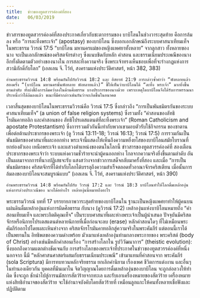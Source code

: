 ```yaml
---
title:  ข่าวของทูตสวรรค์องค์ที่สอง
date:   06/03/2019
---
```


ข่าวสารของทูตสวรรค์องค์ที่สองประกาศเกี่ยวกับชะตากรรมของ บาบิโลนในช่วงวาระสุดท้าย คือการล้มลง หรือ “การละทิ้งพระเจ้า” (apostasy) ของบาบิโลน ซึ่งบอกเอกลักษณ์ถึงระบบศาสนาเทียมเท็จ ในพระธรรม วิวรณ์ 17:5 “บาบิโลน มหานครแม่ของหญิงแพศยาทั้งหลาย” จากลูกสาว ทั้งหลายของนาง จะเป็นเอกลักษณ์ของคริสตจักรต่างๆ ซึ่งแนบชิดกับหลัก คำสอน และธรรมเนียมประเพณีของนาง อีกทั้งติดตามตัวอย่างของนางใน การสละทิ้งความจริง ซึ่งพระเจ้าทรงเห็นชอบเพื่อที่จะร่างกฎแห่งการสวามิภักดิ์กับโลก” (เอลเลน จี. ไว้ท์, สงครามแห่งประวัติศาสตร์, หน้า 382, 383)

`อ่านพระธรรมวิวรณ์ 14:8 พร้อมกันไปกับวิวรณ์ 18:2 และ อิสยาห์ 21:9 การกล่าวซ้ำคำว่า “พังทลายแล้วสองครั้ง “(บาบิโลน มหานครนั้นพังทลาย พังทลายแล้ว)” ชี้ให้เห็นว่าบาบิโลนได้ “ละทิ้ง พระเจ้า” มากยิ่งขึ้นตามลำดับ ทั้งบ่งชี้ถึงการล้มคว่ำลงในด้านศีลธรรม บางประการของนางด้วย เพราะเหตุใดบาบิโลนจึงได้รับการพรรณนา ประหนึ่งว่าได้ล้มลงแล้ว ขณะที่มีคำกล่าวเช่นกันว่าจะเกิดขึ้นในอนาคต`

เวลาสิ้นสุดของบาบิโลนในพระธรรมวิวรณ์คือ วิวรณ์ 17:5 ซึ่งกล่าวถึง “การเป็นพันธมิตรกันของระบบศาสนาเทียมเท็จ” (a union of false religion systems) ซึ่งรวมทั้ง “คำสอนของลัทธิโรมันคาทอลิก และคำสอนของ ลัทธิโปรเตสแตนต์ที่ละทิ้งพระเจ้า” (Roman Catholicism and apostate Protestantism) ซึ่งการรวมตัวกันนี้เท่ากับพวกเขามอบตัวรับใช้กิจกรรม ของซาตาน เพื่อต่อต้านประชากรของพระเจ้า (ดู วิวรณ์ 13:11-18; วิวรณ์ 16:13; วิวรณ์ 17:5) การรวมกันเป็นพันธมิตรของศาสนาที่ผละออกห่าง พระเจ้านี้แสดงให้เห็นถึงความหยิ่งยโสของบาบิโลนสมัยโบราณที่ยกย่องตัวเอง เหนือพระเจ้า และแสวงตำแหน่งของตนในโลกนี้ ข่าวสารของทูตสวรรค์องค์ที่ สองเตือนประชากรของพระเจ้าว่า ระบบแห่งความชั่วร้ายจะนำผู้คนออกห่าง ไกลจากความจริงยิ่งขึ้นตามลำดับ อันเป็นผลมาจากการที่นางปฏิเสธจะรับ แสงสว่างจากข่าวการเสด็จกลับมาครั้งที่สอง และเมื่อ “การเป็นพันธมิตรของ คริสตจักรที่ได้ทำกับโลกได้บรรลุถึงความสำเร็จตลอดทั่วอาณาจักรคริสเตียน เมื่อนั้นการล้มลงของบาบิโลนจะสมบูรณ์แบบ” (เอลเลน จี. ไว้ท์, สงครามแห่งประวัติศาสตร์, หน้า 390)

`อ่านพระธรรมวิวรณ์ 14:8 พร้อมกันไปกับ วิวรณ์ 17:2 และ วิวรณ์ 18:3 บาบิโลนทำให้โลกดื่มเหล้าองุ่นแห่งการล่วงประเวณีของ นางได้อย่างไร เหล้าองุ่นนี้หมายถึงอะไร`

พระธรรมวิวรณ์ บทที่ 17 บรรยายภาพวาระสุดท้ายของบาบิโลนใน ฐานะเป็นหญิงแพศยาทำให้ผู้คนบนแผ่นดินดื่มเหล้าองุ่นแห่งการผิดศีลธรรม กับนาง (ดูวิวรณ์ 17:2) เหล้าองุ่นแห่งบาบิโลนหมายถึง “คำสอนเทียมเท็จ และพระกิตติคุณเท็จ” เป็นระบบศาสนาที่ผละห่างพระเจ้าเป็นผู้นำเสนอ ปัจจุบันมีคริสตจักรหรือนิกายโปรเตสแตนต์หลายนิกายที่เมื่อก่อนจะลบ (erase) หลักคำสอนใดๆ ที่ไม่เหมือนพระคัมภีร์ออกไปโดยผละเหินห่างจาก คริสตจักรโรมันคาทอลิกสู่ความจริงในพระคัมภีร์ แต่ตอนนี้เราได้เป็นพยานใน อิทธิพลของความด่างพร้อย มัวเมาแห่งเหล้าองุ่นท่ามกลางพระกายของ พระคริสต์ (body of Christ) อย่างเช่นมีหลักคำสอนเรื่อง “การสร้างโลกใน รูปวิวัฒนาการ” (theistic evolution): ซึ่งบอกถึงความแตกต่างชัดเจนกับ การสร้างโลกของพระเจ้าที่ประกาศในข่าวของทูตสวรรค์องค์ที่หนึ่ง นอกจาก นี้มี “หลักศาสนศาสตร์ผสมกับธรรมเนียมประเพณี” เข้ามาแทนที่คำสอนจาก พระคัมภีร์ (sola Scriptura) มีการทบทวนหลักจริยธรรม ยกเลิกคำนิยาม เรื่องเพศ ชีวิตการแต่งงาน และอื่นๆ ในทำนองเดียวกัน บุคคลที่มึนเมาใน จิตวิญญาณโดยการดื่มเหล้าองุ่นของบาบิโลน จะถูกล่อลวงให้ทำผิด ซึ่งจะถูก ชักนำไปสู่การนมัสการสัตว์ร้ายจากทะเล และรับเอาเครื่องหมายของสัตว์ร้าย เครื่องหมายแห่งสิทธิอำนาจของสัตว์ร้าย จะใช้อำนาจบังคับโดยสัตว์ร้ายที่ เหมือนลูกแกะให้คนทั้งหลายเชื่อฟังและปฏิบัติตาม